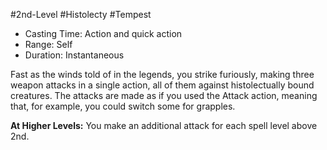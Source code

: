 #2nd-Level #Histolecty #Tempest
 
- Casting Time: Action and quick action
- Range: Self
- Duration: Instantaneous  

Fast as the winds told of in the legends, you strike furiously, making three weapon attacks in a single action, all of them against histolectually bound creatures. The attacks are made as if you used the Attack action, meaning that, for example, you could switch some for grapples.
 
**At Higher Levels:** You make an additional attack for each spell level above 2nd.